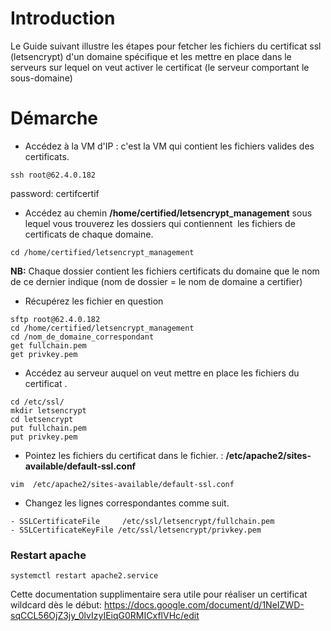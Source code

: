 # Introduction
Le Guide suivant illustre les étapes pour fetcher les fichiers du certificat ssl (letsencrypt) d'un domaine spécifique et les mettre en place dans le serveurs sur lequel on veut activer le certificat (le serveur comportant le sous-domaine)

# Démarche

* Accédez à la VM d'IP : c'est la VM qui contient les fichiers valides des certificats.
```
ssh root@62.4.0.182
```
password: certifcertif


* Accédez au chemin **/home/certified/letsencrypt_management** sous lequel vous trouverez les dossiers qui contiennent  les fichiers de certificats de chaque domaine.

```
cd /home/certified/letsencrypt_management
```

**NB:** Chaque dossier contient les fichiers certificats du domaine que le nom de ce dernier indique (nom de dossier = le nom de domaine a certifier) 

* Récupérez les fichier en question
```
sftp root@62.4.0.182
cd /home/certified/letsencrypt_management
cd /nom_de_domaine_correspondant
get fullchain.pem
get privkey.pem
```

* Accédez  au serveur auquel on veut mettre en place les fichiers du certificat . 
```
cd /etc/ssl/
mkdir letsencrypt
cd letsencrypt
put fullchain.pem
put privkey.pem
```

* Pointez les fichiers du certificat dans le fichier. : **/etc/apache2/sites-available/default-ssl.conf**
```
vim  /etc/apache2/sites-available/default-ssl.conf
```
- Changez les lignes correspondantes comme suit.
```
- SSLCertificateFile     /etc/ssl/letsencrypt/fullchain.pem
- SSLCertificateKeyFile /etc/ssl/letsencrypt/privkey.pem
```

### Restart apache
```
systemctl restart apache2.service
```




Cette documentation supplimentaire sera utile pour réaliser un certificat wildcard dès le début:
https://docs.google.com/document/d/1NeIZWD-sqCCL56OjZ3jy_0lvIzyIEiqG0RMICxflVHc/edit
